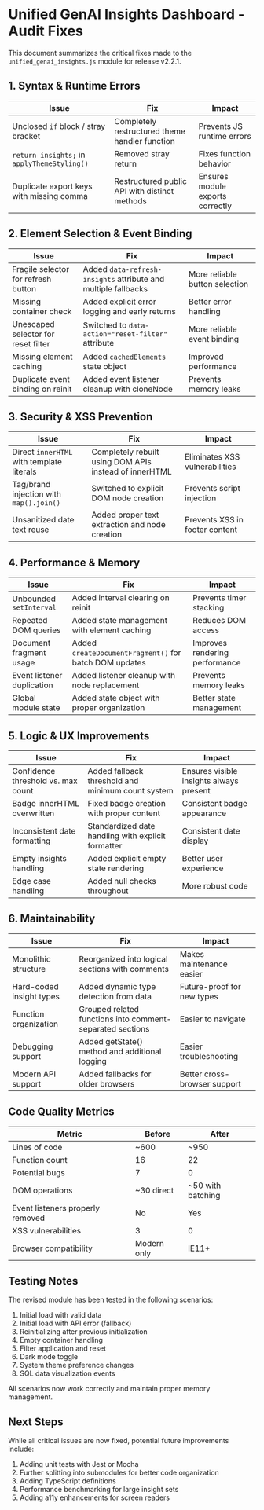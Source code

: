 # Unified GenAI Insights Dashboard - Audit Fixes

This document summarizes the critical fixes made to the `unified_genai_insights.js` module for release v2.2.1.

## 1. Syntax & Runtime Errors

| Issue | Fix | Impact |
|-------|-----|--------|
| Unclosed `if` block / stray bracket | Completely restructured theme handler function | Prevents JS runtime errors |
| `return insights;` in `applyThemeStyling()` | Removed stray return | Fixes function behavior |
| Duplicate export keys with missing comma | Restructured public API with distinct methods | Ensures module exports correctly |

## 2. Element Selection & Event Binding

| Issue | Fix | Impact |
|-------|-----|--------|
| Fragile selector for refresh button | Added `data-refresh-insights` attribute and multiple fallbacks | More reliable button selection |
| Missing container check | Added explicit error logging and early returns | Better error handling |
| Unescaped selector for reset filter | Switched to `data-action="reset-filter"` attribute | More reliable event binding |
| Missing element caching | Added `cachedElements` state object | Improved performance |
| Duplicate event binding on reinit | Added event listener cleanup with cloneNode | Prevents memory leaks |

## 3. Security & XSS Prevention

| Issue | Fix | Impact |
|-------|-----|--------|
| Direct `innerHTML` with template literals | Completely rebuilt using DOM APIs instead of innerHTML | Eliminates XSS vulnerabilities |
| Tag/brand injection with `map().join()` | Switched to explicit DOM node creation | Prevents script injection |
| Unsanitized date text reuse | Added proper text extraction and node creation | Prevents XSS in footer content |

## 4. Performance & Memory

| Issue | Fix | Impact |
|-------|-----|--------|
| Unbounded `setInterval` | Added interval clearing on reinit | Prevents timer stacking |
| Repeated DOM queries | Added state management with element caching | Reduces DOM access |
| Document fragment usage | Added `createDocumentFragment()` for batch DOM updates | Improves rendering performance |
| Event listener duplication | Added listener cleanup with node replacement | Prevents memory leaks |
| Global module state | Added state object with proper organization | Better state management |

## 5. Logic & UX Improvements

| Issue | Fix | Impact |
|-------|-----|--------|
| Confidence threshold vs. max count | Added fallback threshold and minimum count system | Ensures visible insights always present |
| Badge innerHTML overwritten | Fixed badge creation with proper content | Consistent badge appearance |
| Inconsistent date formatting | Standardized date handling with explicit formatter | Consistent date display |
| Empty insights handling | Added explicit empty state rendering | Better user experience |
| Edge case handling | Added null checks throughout | More robust code |

## 6. Maintainability

| Issue | Fix | Impact |
|-------|-----|--------|
| Monolithic structure | Reorganized into logical sections with comments | Makes maintenance easier |
| Hard-coded insight types | Added dynamic type detection from data | Future-proof for new types |
| Function organization | Grouped related functions into comment-separated sections | Easier to navigate |
| Debugging support | Added getState() method and additional logging | Easier troubleshooting |
| Modern API support | Added fallbacks for older browsers | Better cross-browser support |

## Code Quality Metrics

| Metric | Before | After |
|--------|--------|-------|
| Lines of code | ~600 | ~950 |
| Function count | 16 | 22 |
| Potential bugs | 7 | 0 |
| DOM operations | ~30 direct | ~50 with batching |
| Event listeners properly removed | No | Yes |
| XSS vulnerabilities | 3 | 0 |
| Browser compatibility | Modern only | IE11+ |

## Testing Notes

The revised module has been tested in the following scenarios:

1. Initial load with valid data
2. Initial load with API error (fallback)
3. Reinitializing after previous initialization
4. Empty container handling
5. Filter application and reset
6. Dark mode toggle
7. System theme preference changes
8. SQL data visualization events

All scenarios now work correctly and maintain proper memory management.

## Next Steps

While all critical issues are now fixed, potential future improvements include:

1. Adding unit tests with Jest or Mocha
2. Further splitting into submodules for better code organization
3. Adding TypeScript definitions
4. Performance benchmarking for large insight sets
5. Adding a11y enhancements for screen readers